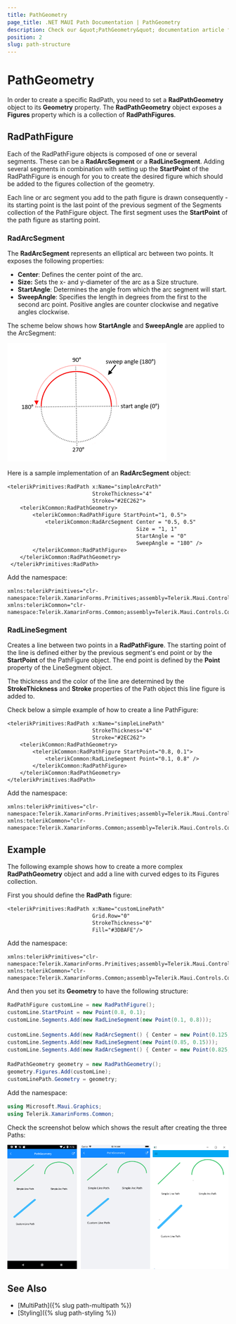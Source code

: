 ```yaml
---
title: PathGeometry
page_title: .NET MAUI Path Documentation | PathGeometry
description: Check our &quot;PathGeometry&quot; documentation article for Telerik Path for .NET MAUI.
position: 2
slug: path-structure
---
```


# PathGeometry

In order to create a specific RadPath, you need to set a **RadPathGeometry** object to its **Geometry** property. The **RadPathGeometry** object exposes a **Figures** property which is a collection of **RadPathFigures**. 

## RadPathFigure

Each of the RadPathFigure objects is composed of one or several segments. These can be a **RadArcSegment** or a **RadLineSegment**. Adding several segments in combination with setting up the **StartPoint** of the RadPathFigure is enough for you to create the desired figure which should be added to the figures collection of the geometry. 

Each line or arc segment you add to the path figure is drawn consequently - its starting point is the last point of the previous segment of the Segments collection of the PathFigure object. The first segment uses the **StartPoint** of the path figure as starting point.

### RadArcSegment

The **RadArcSegment** represents an elliptical arc between two points. It exposes the following properties:

* **Center**: Defines the center point of the arc.
* **Size:** Sets the x- and y-diameter of the arc as a Size structure.
* **StartAngle**: Determines the angle from which the arc segment will start. 
* **SweepAngle**: Specifies the length in degrees from the first to the second arc point. Positive angles are counter clockwise and negative angles clockwise.

The scheme below shows how **StartAngle** and **SweepAngle** are applied to the ArcSegment:

![ArcSegment Angles](images/path_arcsegment_scheme.png)

Here is a sample implementation of an **RadArcSegment** object:

```XAML
<telerikPrimitives:RadPath x:Name="simpleArcPath"
                           StrokeThickness="4" 
                           Stroke="#2EC262">
    <telerikCommon:RadPathGeometry>
        <telerikCommon:RadPathFigure StartPoint="1, 0.5">
            <telerikCommon:RadArcSegment Center = "0.5, 0.5"
                                         Size = "1, 1"
                                         StartAngle = "0"
                                         SweepAngle = "180" />
        </telerikCommon:RadPathFigure>
    </telerikCommon:RadPathGeometry>
 </telerikPrimitives:RadPath>
```

Add the namespace: 

```XAML
xmlns:telerikPrimitives="clr-namespace:Telerik.XamarinForms.Primitives;assembly=Telerik.Maui.Controls.Compatibility"
xmlns:telerikCommon="clr-namespace:Telerik.XamarinForms.Common;assembly=Telerik.Maui.Controls.Compatibility"
```

### RadLineSegment

Creates a line between two points in a **RadPathFigure**. The starting point of the line is defined either by the previous segment's end point or by the **StartPoint** of the PathFigure object. The end point is defined by the **Point** property of the LineSegment object.

The thickness and the color of the line are determined by the **StrokeThickness** and **Stroke** properties of the Path object this line figure is added to.

Check below a simple example of how to create a line PathFigure:

```XAML
<telerikPrimitives:RadPath x:Name="simpleLinePath"
                           StrokeThickness="4" 
                           Stroke="#2EC262">
    <telerikCommon:RadPathGeometry>
        <telerikCommon:RadPathFigure StartPoint="0.8, 0.1">
            <telerikCommon:RadLineSegment Point="0.1, 0.8" />
        </telerikCommon:RadPathFigure>
    </telerikCommon:RadPathGeometry>
</telerikPrimitives:RadPath>
```

Add the namespace: 

```XAML
xmlns:telerikPrimitives="clr-namespace:Telerik.XamarinForms.Primitives;assembly=Telerik.Maui.Controls.Compatibility"
xmlns:telerikCommon="clr-namespace:Telerik.XamarinForms.Common;assembly=Telerik.Maui.Controls.Compatibility"
```

## Example 

The following example shows how to create a more complex **RadPathGeometry** object and add a line with curved edges to its Figures collection. 

First you should define the **RadPath** figure:

```XAML
<telerikPrimitives:RadPath x:Name="customLinePath"
                           Grid.Row="0"
                           StrokeThickness="0" 
                           Fill="#3DBAFE"/>
```

Add the namespace: 

```XAML
xmlns:telerikPrimitives="clr-namespace:Telerik.XamarinForms.Primitives;assembly=Telerik.Maui.Controls.Compatibility"
xmlns:telerikCommon="clr-namespace:Telerik.XamarinForms.Common;assembly=Telerik.Maui.Controls.Compatibility"
```

And then you set its **Geometry** to have the following structure:

```C#
RadPathFigure customLine = new RadPathFigure();
customLine.StartPoint = new Point(0.8, 0.1);
customLine.Segments.Add(new RadLineSegment(new Point(0.1, 0.8)));

customLine.Segments.Add(new RadArcSegment() { Center = new Point(0.125, 0.825), StartAngle = 135, SweepAngle = 180, Size = new Size(0.070710678, 0.070710678) });
customLine.Segments.Add(new RadLineSegment(new Point(0.85, 0.15)));
customLine.Segments.Add(new RadArcSegment() { Center = new Point(0.825, 0.125), StartAngle = 315, SweepAngle = 180, Size = new Size(0.070710678, 0.070710678) });

RadPathGeometry geometry = new RadPathGeometry();
geometry.Figures.Add(customLine);
customLinePath.Geometry = geometry;
```

Add the namespace:

```C#
using Microsoft.Maui.Graphics;
using Telerik.XamarinForms.Common;
```

Check the screenshot below which shows the result after creating the three Paths:

![Path Geometry](images/path_geometry.png)

## See Also

- [MultiPath]({% slug path-multipath %})
- [Styling]({% slug path-styling %})





